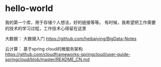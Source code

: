 # hello-world
我的第一个库，用于存储个人想法，好的链接等等。
有时候，我希望把工作需要的技术的学习过程，工作技术心得留在这里

大数据：
  大数据入门 https://github.com/heibaiying/BigData-Notes
  
云计算：
  基于spring cloud的微服务架构 https://github.com/cloudframeworks-springcloud/user-guide-springcloud/blob/master/README_CN.md
